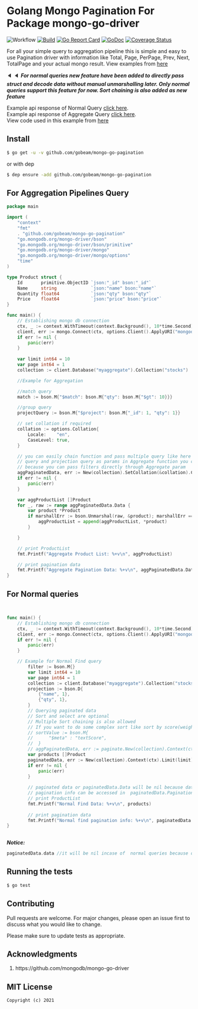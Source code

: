 # Golang Mongo Pagination For Package mongo-go-driver
![Workflow](https://github.com/gobeam/mongo-go-pagination/actions/workflows/ci.yml/badge.svg) [![Build][Build-Status-Image]][Build-Status-Url] [![Go Report Card](https://goreportcard.com/badge/github.com/gobeam/mongo-go-pagination?branch=master&kill_cache=1)](https://goreportcard.com/report/github.com/gobeam/mongo-go-pagination) [![GoDoc][godoc-image]][godoc-url]
[![Coverage Status](https://coveralls.io/repos/github/gobeam/mongo-go-pagination/badge.png?branch=master)](https://coveralls.io/github/gobeam/mongo-go-pagination?branch=master)

For all your simple query to aggregation pipeline this is simple and easy to use Pagination driver with information like Total, Page, PerPage, Prev, Next, TotalPage and your actual mongo result. View examples from [here](https://github.com/gobeam/mongo-go-pagination/tree/master/example)

:speaker: :speaker: 
***For normal queries new feature have been added to directly pass struct and decode data without manual unmarshalling later. Only normal queries support this feature for now. Sort chaining is also added as new feature***

Example api response of Normal Query [click here](https://mongo-go-pagination.herokuapp.com/normal-pagination?page=1&limit=10).<br>
Example api response of Aggregate Query [click here](https://mongo-go-pagination.herokuapp.com/aggregate-pagination?page=1&limit=10).<br>
View code used in this example from [here](https://github.com/gobeam/mongo-go-pagination/tree/master/example)

## Install

``` bash
$ go get -u -v github.com/gobeam/mongo-go-pagination
```

or with dep

``` bash
$ dep ensure -add github.com/gobeam/mongo-go-pagination
```


## For Aggregation Pipelines Query

``` go
package main

import (
	"context"
	"fmt"
	. "github.com/gobeam/mongo-go-pagination"
	"go.mongodb.org/mongo-driver/bson"
	"go.mongodb.org/mongo-driver/bson/primitive"
	"go.mongodb.org/mongo-driver/mongo"
	"go.mongodb.org/mongo-driver/mongo/options"
	"time"
)

type Product struct {
	Id       primitive.ObjectID `json:"_id" bson:"_id"`
	Name     string             `json:"name" bson:"name"`
	Quantity float64            `json:"qty" bson:"qty"`
	Price    float64            `json:"price" bson:"price"`
}

func main() {
	// Establishing mongo db connection
	ctx, _ := context.WithTimeout(context.Background(), 10*time.Second)
	client, err := mongo.Connect(ctx, options.Client().ApplyURI("mongodb://localhost:27017"))
	if err != nil {
		panic(err)
	}
	
	var limit int64 = 10
	var page int64 = 1
	collection := client.Database("myaggregate").Collection("stocks")

	//Example for Aggregation

	//match query
	match := bson.M{"$match": bson.M{"qty": bson.M{"$gt": 10}}}

	//group query
	projectQuery := bson.M{"$project": bson.M{"_id": 1, "qty": 1}}

    // set collation if required
    collation := options.Collation{
		Locale:    "en",
		CaseLevel: true,
	}

	// you can easily chain function and pass multiple query like here we are passing match
	// query and projection query as params in Aggregate function you cannot use filter with Aggregate
	// because you can pass filters directly through Aggregate param
	aggPaginatedData, err := New(collection).SetCollation(&collation).Context(ctx).Limit(limit).Page(page).Sort("price", -1).Aggregate(match, projectQuery)
	if err != nil {
		panic(err)
	}

	var aggProductList []Product
	for _, raw := range aggPaginatedData.Data {
		var product *Product
		if marshallErr := bson.Unmarshal(raw, &product); marshallErr == nil {
			aggProductList = append(aggProductList, *product)
		}

	}

	// print ProductList
	fmt.Printf("Aggregate Product List: %+v\n", aggProductList)

	// print pagination data
	fmt.Printf("Aggregate Pagination Data: %+v\n", aggPaginatedData.Data)
}

```

## For Normal queries
``` go


func main() {
	// Establishing mongo db connection
	ctx, _ := context.WithTimeout(context.Background(), 10*time.Second)
	client, err := mongo.Connect(ctx, options.Client().ApplyURI("mongodb://localhost:27017"))
	if err != nil {
		panic(err)
	}

	// Example for Normal Find query
    	filter := bson.M{}
    	var limit int64 = 10
    	var page int64 = 1
    	collection := client.Database("myaggregate").Collection("stocks")
    	projection := bson.D{
    		{"name", 1},
    		{"qty", 1},
    	}
    	// Querying paginated data
    	// Sort and select are optional
        // Multiple Sort chaining is also allowed
        // If you want to do some complex sort like sort by score(weight) for full text search fields you can do it easily
        // sortValue := bson.M{
        //		"$meta" : "textScore",
        //	}
        // aggPaginatedData, err := paginate.New(collection).Context(ctx).Limit(limit).Page(page).Sort("score", sortValue)...
        var products []Product
    	paginatedData, err := New(collection).Context(ctx).Limit(limit).Page(page).Sort("price", -1).Select(projection).Filter(filter).Decode(&products).Find()
    	if err != nil {
    		panic(err)
    	}
    
    	// paginated data or paginatedData.Data will be nil because data is already decoded on through Decode function
    	// pagination info can be accessed in  paginatedData.Pagination
    	// print ProductList
    	fmt.Printf("Normal Find Data: %+v\n", products)
    
    	// print pagination data
    	fmt.Printf("Normal find pagination info: %+v\n", paginatedData.Pagination)
}
    
```
***Notice:***
```go
paginatedData.data //it will be nil incase of  normal queries because data is already decoded on through Decode function
```

## Running the tests

``` bash
$ go test
```

## Contributing
Pull requests are welcome. For major changes, please open an issue first to discuss what you would like to change.

Please make sure to update tests as appropriate.


## Acknowledgments
<ol>
<li> https://github.com/mongodb/mongo-go-driver </li>
</ol>


## MIT License

```
Copyright (c) 2021
```

[Build-Status-Url]: https://travis-ci.com/gobeam/mongo-go-pagination
[Build-Status-Image]: https://travis-ci.com/gobeam/mongo-go-pagination.svg?branch=master
[godoc-url]: https://pkg.go.dev/github.com/gobeam/mongo-go-pagination?tab=doc
[godoc-image]: https://godoc.org/github.com/gobeam/mongo-go-pagination?status.svg
